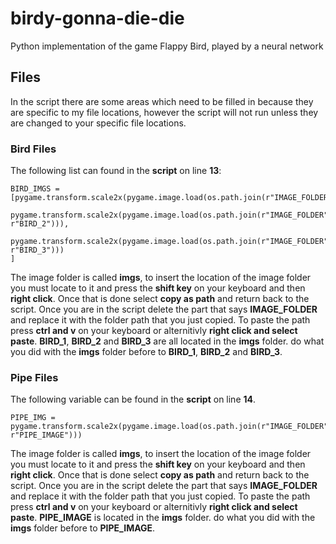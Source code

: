 # birdy-gonna-die-die
Python implementation of the game Flappy Bird, played by a neural network

## Files
In the script there are some areas which need to be filled in because they are specific to my file locations, however the script will not run unless they are changed to your specific file locations.

### Bird Files
The following list can found in the **script** on line **13**:

	BIRD_IMGS = [pygame.transform.scale2x(pygame.image.load(os.path.join(r"IMAGE_FOLDER",r"BIRD_1"))),
		    pygame.transform.scale2x(pygame.image.load(os.path.join(r"IMAGE_FOLDER", r"BIRD_2"))),
		    pygame.transform.scale2x(pygame.image.load(os.path.join(r"IMAGE_FOLDER", r"BIRD_3")))
	]

The image folder is called **imgs**, to insert the location of the image folder you must locate to it and press the **shift key** on your keyboard and then **right click**. Once that is done select **copy as path** and return back to the script. Once you are in the script delete the part that says **IMAGE_FOLDER** and replace it with the folder path that you just copied. To paste the path press **ctrl and v** on your keyboard or alternitivly **right click and select paste**. **BIRD_1**, **BIRD_2** and **BIRD_3** are all located in the **imgs** folder. do what you did with the **imgs** folder before to **BIRD_1**, **BIRD_2** and **BIRD_3**.


### Pipe Files
The following variable can be found in the **script** on line **14**.

	PIPE_IMG = pygame.transform.scale2x(pygame.image.load(os.path.join(r"IMAGE_FOLDER", r"PIPE_IMAGE")))

The image folder is called **imgs**, to insert the location of the image folder you must locate to it and press the **shift key** on your keyboard and then **right click**. Once that is done select **copy as path** and return back to the script. Once you are in the script delete the part that says **IMAGE_FOLDER** and replace it with the folder path that you just copied. To paste the path press **ctrl and v** on your keyboard or alternitivly **right click and select paste**. **PIPE_IMAGE** is located in the **imgs** folder. do what you did with the **imgs** folder before to **PIPE_IMAGE**.

